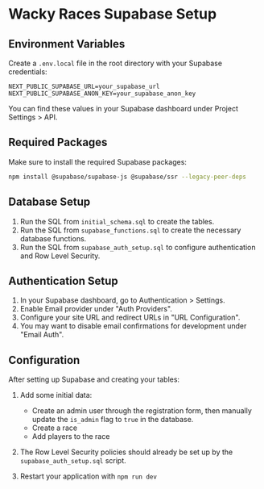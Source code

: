 # Wacky Races Supabase Setup

## Environment Variables

Create a `.env.local` file in the root directory with your Supabase credentials:

```
NEXT_PUBLIC_SUPABASE_URL=your_supabase_url
NEXT_PUBLIC_SUPABASE_ANON_KEY=your_supabase_anon_key
```

You can find these values in your Supabase dashboard under Project Settings > API.

## Required Packages

Make sure to install the required Supabase packages:

```bash
npm install @supabase/supabase-js @supabase/ssr --legacy-peer-deps
```

## Database Setup

1. Run the SQL from `initial_schema.sql` to create the tables.
2. Run the SQL from `supabase_functions.sql` to create the necessary database functions.
3. Run the SQL from `supabase_auth_setup.sql` to configure authentication and Row Level Security.

## Authentication Setup

1. In your Supabase dashboard, go to Authentication > Settings.
2. Enable Email provider under "Auth Providers".
3. Configure your site URL and redirect URLs in "URL Configuration".
4. You may want to disable email confirmations for development under "Email Auth".

## Configuration

After setting up Supabase and creating your tables:

1. Add some initial data:
   - Create an admin user through the registration form, then manually update the `is_admin` flag to `true` in the database.
   - Create a race
   - Add players to the race

2. The Row Level Security policies should already be set up by the `supabase_auth_setup.sql` script.

3. Restart your application with `npm run dev` 